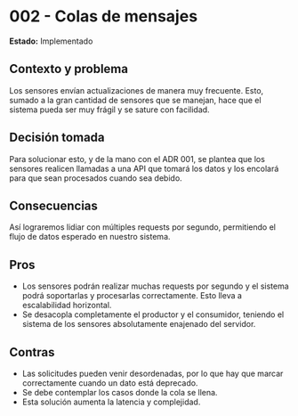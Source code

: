 # 002 - Colas de mensajes

**Estado:** Implementado

## Contexto y problema
Los sensores envían actualizaciones de manera muy frecuente. Esto, sumado a la gran cantidad de sensores que se manejan, hace que el sistema pueda ser muy frágil y se sature con facilidad.

## Decisión tomada
Para solucionar esto, y de la mano con el ADR 001, se plantea que los sensores realicen llamadas a una API que tomará los datos y los encolará para que sean procesados cuando sea debido.

## Consecuencias
Así lograremos lidiar con múltiples requests por segundo, permitiendo el flujo de datos esperado en nuestro sistema.

## Pros
- Los sensores podrán realizar muchas requests por segundo y el sistema podrá soportarlas y procesarlas correctamente. Esto lleva a escalabilidad horizontal.
- Se desacopla completamente el productor y el consumidor, teniendo el sistema de los sensores absolutamente enajenado del servidor.

## Contras
- Las solicitudes pueden venir desordenadas, por lo que hay que marcar correctamente cuando un dato está deprecado.
- Se debe contemplar los casos donde la cola se llena.
- Esta solución aumenta la latencia y complejidad.
